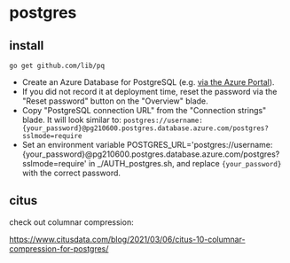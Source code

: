 # postgres

## install
```
go get github.com/lib/pq
```

- Create an Azure Database for PostgreSQL (e.g. [via the Azure Portal](https://docs.microsoft.com/en-ca/azure/postgresql/quickstart-create-server-database-portal)).
- If you did not record it at deployment time, reset the password via the "Reset password" button on the "Overview" blade.
- Copy "PostgreSQL connection URL" from the "Connection strings" blade. It will look similar to: `postgres://username:{your_password}@pg210600.postgres.database.azure.com/postgres?sslmode=require`
- Set an environment variable POSTGRES_URL='postgres://username:{your_password}@pg210600.postgres.database.azure.com/postgres?sslmode=require' in _/AUTH_postgres.sh, and replace `{your_password}` with the correct password.

## citus
check out columnar compression:

<https://www.citusdata.com/blog/2021/03/06/citus-10-columnar-compression-for-postgres/>
